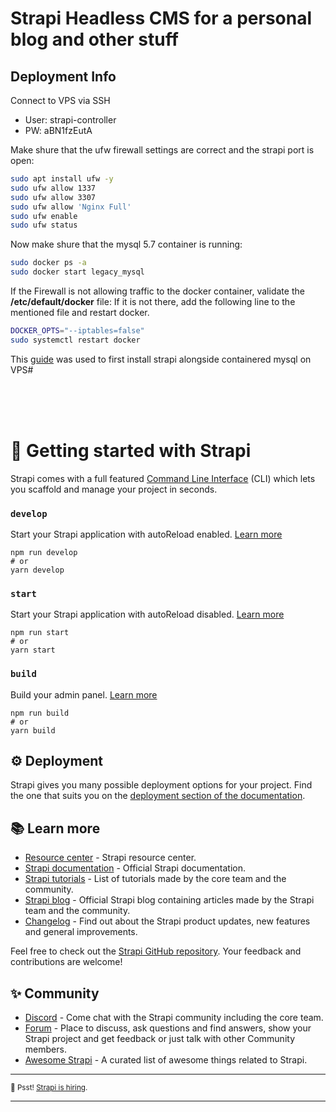 # Strapi Headless CMS for a personal blog and other stuff 

## Deployment Info

Connect to VPS via SSH
- User: strapi-controller
- PW: aBN1fzEutA

Make shure that the ufw firewall settings are correct and the strapi port is open:

```sh
sudo apt install ufw -y
sudo ufw allow 1337
sudo ufw allow 3307
sudo ufw allow 'Nginx Full'
sudo ufw enable 
sudo ufw status
```

Now make shure that the mysql 5.7 container is running:

```sh
sudo docker ps -a
sudo docker start legacy_mysql
```

If the Firewall is not allowing traffic to the docker container, validate the **/etc/default/docker** file:
If it is not there, add the following line to the mentioned file and restart docker.

```sh
DOCKER_OPTS="--iptables=false"
sudo systemctl restart docker
```



This [guide](https://www.ravsam.in/blog/deploy-strapi-on-vps-with-ubuntu-mysql/) was used to first install strapi alongside containered mysql on VPS#

<br><br><br>

# 🚀 Getting started with Strapi

Strapi comes with a full featured [Command Line Interface](https://docs.strapi.io/developer-docs/latest/developer-resources/cli/CLI.html) (CLI) which lets you scaffold and manage your project in seconds.

### `develop`

Start your Strapi application with autoReload enabled. [Learn more](https://docs.strapi.io/developer-docs/latest/developer-resources/cli/CLI.html#strapi-develop)

```
npm run develop
# or
yarn develop
```

### `start`

Start your Strapi application with autoReload disabled. [Learn more](https://docs.strapi.io/developer-docs/latest/developer-resources/cli/CLI.html#strapi-start)

```
npm run start
# or
yarn start
```

### `build`

Build your admin panel. [Learn more](https://docs.strapi.io/developer-docs/latest/developer-resources/cli/CLI.html#strapi-build)

```
npm run build
# or
yarn build
```

## ⚙️ Deployment

Strapi gives you many possible deployment options for your project. Find the one that suits you on the [deployment section of the documentation](https://docs.strapi.io/developer-docs/latest/setup-deployment-guides/deployment.html).

## 📚 Learn more

- [Resource center](https://strapi.io/resource-center) - Strapi resource center.
- [Strapi documentation](https://docs.strapi.io) - Official Strapi documentation.
- [Strapi tutorials](https://strapi.io/tutorials) - List of tutorials made by the core team and the community.
- [Strapi blog](https://docs.strapi.io) - Official Strapi blog containing articles made by the Strapi team and the community.
- [Changelog](https://strapi.io/changelog) - Find out about the Strapi product updates, new features and general improvements.

Feel free to check out the [Strapi GitHub repository](https://github.com/strapi/strapi). Your feedback and contributions are welcome!

## ✨ Community

- [Discord](https://discord.strapi.io) - Come chat with the Strapi community including the core team.
- [Forum](https://forum.strapi.io/) - Place to discuss, ask questions and find answers, show your Strapi project and get feedback or just talk with other Community members.
- [Awesome Strapi](https://github.com/strapi/awesome-strapi) - A curated list of awesome things related to Strapi.

---

<sub>🤫 Psst! [Strapi is hiring](https://strapi.io/careers).</sub>

---

